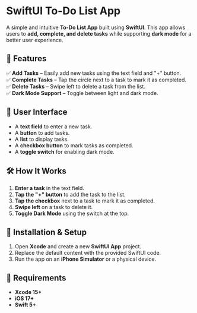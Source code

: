 # SwiftUI To-Do List App

A simple and intuitive **To-Do List App** built using **SwiftUI**. This app allows users to **add, complete, and delete tasks** while supporting **dark mode** for a better user experience.

## 🚀 Features

✅ **Add Tasks** – Easily add new tasks using the text field and "+" button.  
✅ **Complete Tasks** – Tap the circle next to a task to mark it as completed.  
✅ **Delete Tasks** – Swipe left to delete a task from the list.  
✅ **Dark Mode Support** – Toggle between light and dark mode.  

## 🎨 User Interface

- A **text field** to enter a new task.
- A **button** to add tasks.
- A **list** to display tasks.
- A **checkbox button** to mark tasks as completed.
- A **toggle switch** for enabling dark mode.

## 🛠️ How It Works

1. **Enter a task** in the text field.
2. **Tap the "+" button** to add the task to the list.
3. **Tap the checkbox** next to a task to mark it as completed.
4. **Swipe left** on a task to delete it.
5. **Toggle Dark Mode** using the switch at the top.


## 🔧 Installation & Setup

1. Open **Xcode** and create a new **SwiftUI App** project.
2. Replace the default content with the provided SwiftUI code.
3. Run the app on an **iPhone Simulator** or a physical device.

## 📌 Requirements

- **Xcode 15+**
- **iOS 17+**
- **Swift 5+**



